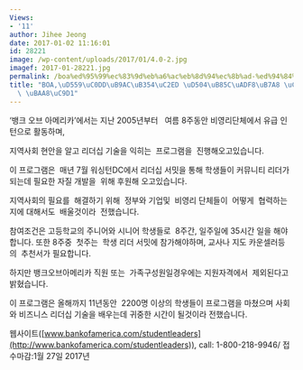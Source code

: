 ```yaml
---
Views:
- '11'
author: Jihee Jeong
date: 2017-01-02 11:16:01
id: 28221
image: /wp-content/uploads/2017/01/4.0-2.jpg
imagef: 2017-01-28221.jpg
permalink: /boa%ed%95%99%ec%83%9d%eb%a6%ac%eb%8d%94%ec%8b%ad-%ed%94%84%eb%a1%9c%ea%b7%b8%eb%9e%a8-%ec%b0%b8%ea%b0%80%ec%9e%90-%eb%aa%a8%ec%a7%91/
title: "BOA,\uD559\uC0DD\uB9AC\uB354\uC2ED \uD504\uB85C\uADF8\uB7A8 \uCC38\uAC00\uC790\
  \ \uBAA8\uC9D1"
---
```


‘뱅크 오브 아메리카’에서는 지난 2005년부터   여름 8주동안 비영리단체에서 유급 인턴으로 활동하며,

지역사회 현안을 알고 리더십 기술을 익히는  프로그램을  진행해오고있습니다.

이 프로그램은  매년 7월 워싱턴DC에서 리더십 서밋을 통해 학생들이 커뮤니티 리더가 되는데 필요한 자질 개발을  위해 후원해 오고있습니다.

지역사회의 필요를  해결하기 위해  정부와 기업및  비영리 단체들이  어떻게  협력하는지에 대해서도  배울것이라  전했습니다.

참여조건은 고등학교의 주니어와 시니어 학생들로  8주간, 일주일에 35시간 일을 해야합니다. 또한 8주중  첫주는  학생 리더 서밋에 참가해야하며, 교사나 지도 카운셀러등의  추천서가 필요합니다.

하지만 뱅크오브아메리카 직원 또는  가족구성원일경우에는 지원자격에서  제외된다고  밝혔습니다.

이 프로그램은 올해까지 11년동안  2200명 이상의 학생들이 프로그램을 마쳤으며 사회와 비즈니스 리더십 기술을 배우는데 귀중한 시간이 될것이라 전했습니다.

웹사이트([www.bankofamerica.com/studentleaders](http://www.bankofamerica.com/studentleaders)), call: 1-800-218-9946/ 접수마감:1월 27일 2017년
